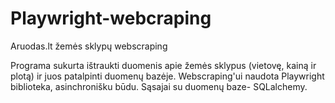 # Playwright-webcraping
Aruodas.lt žemės sklypų webscraping

Programa sukurta ištraukti duomenis apie žemės sklypus (vietovę, kainą ir plotą) ir juos patalpinti duomenų bazėje.
Webscraping'ui naudota Playwright biblioteka, asinchronišku būdu. Sąsajai su duomenų baze- SQLalchemy.
